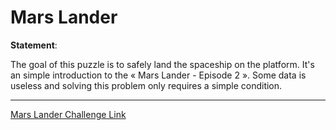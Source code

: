# Mars Lander

**Statement**:

The goal of this puzzle is to safely land the spaceship on the platform. It's an simple introduction to the « Mars Lander - Episode 2 ». Some data is useless and solving this problem only requires a simple condition.

<hr/>

[Mars Lander Challenge Link](https://www.codingame.com/training/easy/mars-lander-episode-1)
